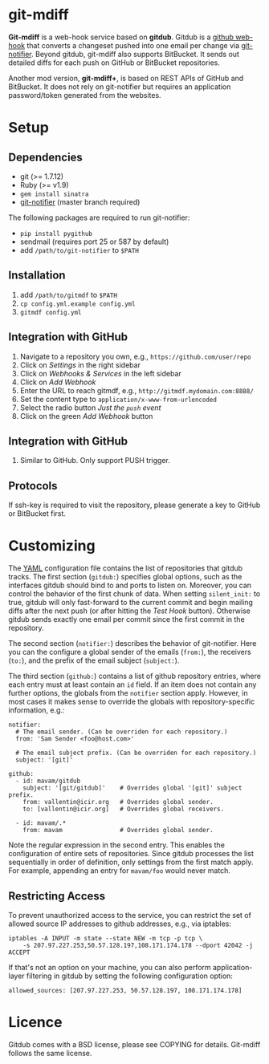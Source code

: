 git-mdiff
=========

**Git-mdiff** is a web-hook service based on **gitdub**. Gitdub is a
[github web-hook][post-receive-hook] that converts a changeset pushed
into one email per change via [git-notifier][git-notifier].
Beyond gitdub, git-mdiff also supports BitBucket. It sends out detailed
diffs for each push on GitHub or BitBucket repositories.

Another mod version, **git-mdiff+**, is based on REST APIs of GitHub
and BitBucket. It does not rely on git-notifier but requires an application
password/token generated from the websites.

Setup
=====

Dependencies
------------

  - git (>= 1.7.12)
  - Ruby (>= v1.9)
  - `gem install sinatra`
  - [git-notifier][git-notifier] (master branch required)

The following packages are required to run git-notifier:

  - `pip install pygithub`
  - sendmail (requires port 25 or 587 by default)
  - add `/path/to/git-notifier` to `$PATH`

Installation
------------

  1. add `/path/to/gitmdf` to `$PATH`
  1. `cp config.yml.example config.yml`
  1. `gitmdf config.yml`

Integration with GitHub
-----------------------

  1. Navigate to a repository you own, e.g., `https://github.com/user/repo`
  1. Click on *Settings* in the right sidebar
  1. Click on *Webhooks & Services* in the left sidebar
  1. Click on *Add Webhook*
  1. Enter the URL to reach gitmdf, e.g., `http://gitmdf.mydomain.com:8888/`
  1. Set the content type to `application/x-www-from-urlencoded`
  1. Select the radio button *Just the `push` event*
  1. Click on the green *Add Webhook* button

Integration with GitHub
-----------------------

  1. Similar to GitHub. Only support PUSH trigger.

Protocols
---------

If ssh-key is required to visit the repository, please generate a key to
GitHub or BitBucket first.

Customizing
===========

The [YAML](http://www.yaml.org) configuration file contains the list of
repositories that gitdub tracks. The first section (`gitdub:`) specifies global
options, such as the interfaces gitdub should bind to and ports to listen on. 
Moreover, you can control the behavior of the first chunk of data. When setting
`silent_init:` to true, gitdub will only fast-forward to the current commit and
begin mailing diffs after the next push (or after hitting the *Test Hook*
button). Otherwise gitdub sends exactly one email per commit since the first
commit in the repository.

The second section (`notifier:`) describes the behavior of git-notifier. Here you
can the configure a global sender of the emails (`from:`), the receivers
(`to:`), and the prefix of the email subject (`subject:`).

The third section (`github:`) contains a list of github repository entries,
where each entry must at least contain an `id` field. If an item does not
contain any further options, the globals from the `notifier` section apply.
However, in most cases it makes sense to override the globals with
repository-specific information, e.g.:

    notifier:
      # The email sender. (Can be overriden for each repository.)
      from: 'Sam Sender <foo@host.com>'

      # The email subject prefix. (Can be overriden for each repository.)
      subject: '[git]'

    github:
      - id: mavam/gitdub
        subject: '[git/gitdub]'    # Overrides global '[git]' subject prefix.
        from: vallentin@icir.org   # Overrides global sender.
        to: [vallentin@icir.org]   # Overrides global receivers.

      - id: mavam/.*
        from: mavam                # Overrides global sender.

Note the regular expression in the second entry. This enables the configuration
of entire sets of repositories. Since gitdub processes the list sequentially in
order of definition, only settings from the first match apply. For example,
appending an entry for `mavam/foo` would never match.

Restricting Access
------------------

To prevent unauthorized access to the service, you can restrict the set of
allowed source IP addresses to github addresses, e.g., via iptables:

    iptables -A INPUT -m state --state NEW -m tcp -p tcp \
        -s 207.97.227.253,50.57.128.197,108.171.174.178 --dport 42042 -j ACCEPT

If that's not an option on your machine, you can also perform application-layer
filtering in gitdub by setting the following configuration option:

    allowed_sources: [207.97.227.253, 50.57.128.197, 108.171.174.178]


Licence
=======

Gitdub comes with a BSD license, please see COPYING for details.
Git-mdiff follows the same license.

[git-notifier]: http://www.icir.org/robin/git-notifier
[sinatra]: http://www.sinatrarb.com
[post-receive-hook]: https://help.github.com/articles/post-receive-hooks
